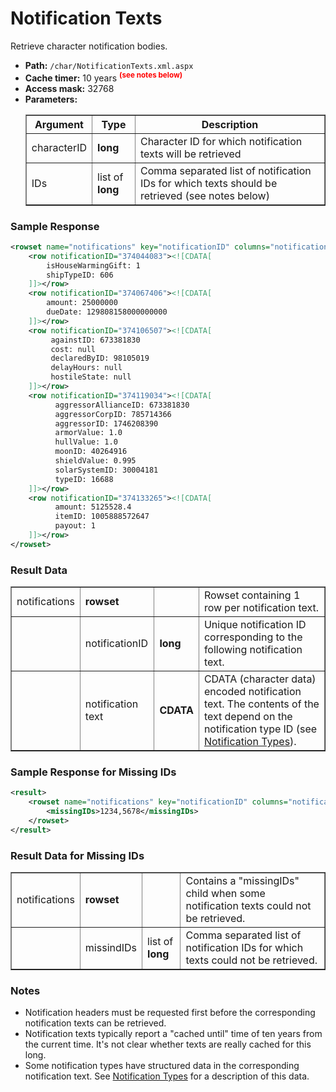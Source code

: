 # Notification Texts
Retrieve character notification bodies.

* __Path:__ ``/char/NotificationTexts.xml.aspx``
* __Cache timer:__ 10 years <sup style="color: red; font-weight: bold">(see notes below)</sup>
* __Access mask:__ 32768
* __Parameters:__
    <table border="1">
        <tbody>
            <tr>
                <th>Argument</th>
                <th>Type</th>
                <th>Description</th>
            </tr>
            <tr>
                <td>characterID</td>
                <td><strong>long</strong></td>
                <td>Character ID for which notification texts will be retrieved</td>
            </tr>
            <tr>
                <td>IDs</td>
                <td>list of <strong>long</strong></td>
                <td>Comma separated list of notification IDs for which texts should be retrieved (see notes below)</td>
            </tr>
        </tbody>
    </table>

### Sample Response

```xml
<rowset name="notifications" key="notificationID" columns="notificationID">
    <row notificationID="374044083"><![CDATA[
        isHouseWarmingGift: 1
        shipTypeID: 606
    ]]></row>
    <row notificationID="374067406"><![CDATA[
        amount: 25000000
        dueDate: 129808158000000000
    ]]></row>
    <row notificationID="374106507"><![CDATA[
         againstID: 673381830
         cost: null
         declaredByID: 98105019
         delayHours: null
         hostileState: null
    ]]></row>
    <row notificationID="374119034"><![CDATA[
          aggressorAllianceID: 673381830
          aggressorCorpID: 785714366
          aggressorID: 1746208390
          armorValue: 1.0
          hullValue: 1.0
          moonID: 40264916
          shieldValue: 0.995
          solarSystemID: 30004181
          typeID: 16688
    ]]></row>
    <row notificationID="374133265"><![CDATA[
          amount: 5125528.4
          itemID: 1005888572647
          payout: 1
    ]]></row>
</rowset>
```  

### Result Data

<table border="1">
    <tbody>
        <tr>
            <td>notifications</td>
            <td><strong>rowset</strong></td>
            <td></td>
            <td>Rowset containing 1 row per notification text.</td>
        </tr>
        <tr>
            <td></td>
            <td>notificationID</td>
            <td><strong>long</strong></td>
            <td>Unique notification ID corresponding to the following notification text.</td>
        </tr>
        <tr>
            <td></td>
            <td>notification text</td>
            <td><strong>CDATA</strong></td>
            <td>CDATA (character data) encoded notification text.  The contents of the text depend on the notification type ID (see <a href="../../xmlapi/constants.html/#notification-type">Notification Types</a>).</td>
        </tr>
    </tbody>
</table>

### Sample Response for Missing IDs

```xml
<result>
    <rowset name="notifications" key="notificationID" columns="notificationID">
        <missingIDs>1234,5678</missingIDs>
    </rowset>
</result>
```  

### Result Data for Missing IDs

<table border="1">
    <tbody>
        <tr>
            <td>notifications</td>
            <td><strong>rowset</strong></td>
            <td></td>
            <td>Contains a "missingIDs" child when some notification texts could not be retrieved.</td>
        </tr>
        <tr>
            <td></td>
            <td>missindIDs</td>
            <td>list of <strong>long</strong></td>
            <td>Comma separated list of notification IDs for which texts could not be retrieved.</td>
        </tr>
    </tbody>
</table>

### Notes

* Notification headers must be requested first before the corresponding notification texts can be retrieved.
* Notification texts typically report a "cached until" time of ten years from the current time.  It's not clear whether texts are really cached for this long.
* Some notification types have structured data in the corresponding notification text.  See <a href="../../xmlapi/constants.html/#notification-type">Notification Types</a> for a description of this data.
